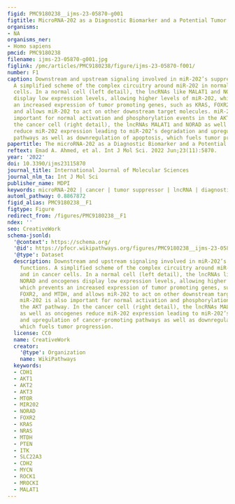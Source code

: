 ```yaml
---
figid: PMC9180238__ijms-23-05870-g001
figtitle: MicroRNA-202 as a Diagnostic Biomarker and a Potential Tumor Suppressor
organisms:
- NA
organisms_ner:
- Homo sapiens
pmcid: PMC9180238
filename: ijms-23-05870-g001.jpg
figlink: /pmc/articles/PMC9180238/figure/ijms-23-05870-f001/
number: F1
caption: Downstream and upstream signaling involved in miR-202’s suppressor functions.
  A simplified scheme of the complex circuitry around miR-202 in normal and in cancer
  cells. In a normal cell (left detail), the lncRNAs like MALAT1 and NORAD and oncogenes
  display low expression levels, allowing higher levels of miR-202, which prevents
  an increased expression of tumor promoting genes, such as KRAS, FOXR2, and MTDH,
  and allows miR-202 to act on other downstream target molecules. miR-202 is also
  important for normal activation and phosphorylation events in the AKT pathway. In
  the cancer cell (right detail), the lncRNAs MALAT1 and NORAD as well as oncogenes
  reduce miR-202 expression leading to miR-202’s degradation and upregulation of cancer-promoting
  pathways as well as downregulation of apoptosis, which fuels tumor progression.
papertitle: The microRNA-202 as a Diagnostic Biomarker and a Potential Tumor Suppressor.
reftext: Emad A. Ahmed, et al. Int J Mol Sci. 2022 Jun;23(11):5870.
year: '2022'
doi: 10.3390/ijms23115870
journal_title: International Journal of Molecular Sciences
journal_nlm_ta: Int J Mol Sci
publisher_name: MDPI
keywords: microRNA-202 | cancer | tumor suppressor | lncRNA | diagnostic biomarkers
automl_pathway: 0.8867872
figid_alias: PMC9180238__F1
figtype: Figure
redirect_from: /figures/PMC9180238__F1
ndex: ''
seo: CreativeWork
schema-jsonld:
  '@context': https://schema.org/
  '@id': https://pfocr.wikipathways.org/figures/PMC9180238__ijms-23-05870-g001.html
  '@type': Dataset
  description: Downstream and upstream signaling involved in miR-202’s suppressor
    functions. A simplified scheme of the complex circuitry around miR-202 in normal
    and in cancer cells. In a normal cell (left detail), the lncRNAs like MALAT1 and
    NORAD and oncogenes display low expression levels, allowing higher levels of miR-202,
    which prevents an increased expression of tumor promoting genes, such as KRAS,
    FOXR2, and MTDH, and allows miR-202 to act on other downstream target molecules.
    miR-202 is also important for normal activation and phosphorylation events in
    the AKT pathway. In the cancer cell (right detail), the lncRNAs MALAT1 and NORAD
    as well as oncogenes reduce miR-202 expression leading to miR-202’s degradation
    and upregulation of cancer-promoting pathways as well as downregulation of apoptosis,
    which fuels tumor progression.
  license: CC0
  name: CreativeWork
  creator:
    '@type': Organization
    name: WikiPathways
  keywords:
  - CDH1
  - AKT1
  - AKT2
  - AKT3
  - MTOR
  - MIR202
  - NORAD
  - FOXR2
  - KRAS
  - NRAS
  - MTDH
  - PTEN
  - ITK
  - SLC22A3
  - CDH2
  - MYCN
  - ROCK1
  - MROCKI
  - MALAT1
---
```

